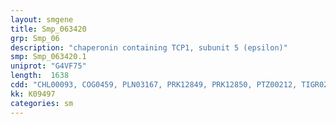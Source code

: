 ```yaml
---
layout: smgene
title: Smp_063420
grp: Smp_06
description: "chaperonin containing TCP1, subunit 5 (epsilon)"
smp: Smp_063420.1
uniprot: "G4VF75"
length:  1638
cdd: "CHL00093, COG0459, PLN03167, PRK12849, PRK12850, PTZ00212, TIGR02343, cd03339, cl02777, pfam00118"
kk: K09497
categories: sm
---
```


